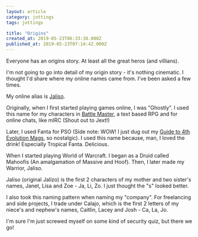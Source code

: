 ```yaml
---
layout: article
category: jottings
tags: jottings

title: "Origins"
created_at: 2019-05-23T06:33:38.000Z
published_at: 2019-05-23T07:14:42.000Z
---
```

Everyone has an origins story. At least all the great heros (and villians).

I'm not going to go into detail of my origin story - it's nothing cinematic. I thought I'd share where my online names came from. I've been asked a few times.

My online alias is [Jaliso](https://twitter.com/JalisoCSP).

Originally, when I first started playing games online, I was "Ghostly". I used this name for my characters in [Battle Master](https://battlemaster.org/), a text based RPG and for online chats, like mIRC (Shout out to Jext!)

Later, I used Fanta for PSO (Side note: WOW! I just dug out my [Guide to 4th Evolution Mags](http://www.pso-world.com/sections.php?op=viewarticle&artid=2351), so nostalgic). I used this name because, man, I loved the drink! Especially Tropical Fanta. Delicious.

When I started playing World of Warcraft. I began as a Druid called Mahoofis (An amalgamation of Massive and Hoof). Then, I later made my Warrior, Jaliso.

Jaliso (original Jalizo) is the first 2 characters of my mother and two sister's names, Janet, Lisa and Zoe - Ja, Li, Zo. I just thought the "s" looked better.

I also took this naming pattern when naming my "company". For freelancing and side projects, I trade under Calajo, which is the first 2 letters of my niece's and nephew's names, Caitlin, Lacey and Josh - Ca, La, Jo.

I'm sure I'm just screwed myself on some kind of security quiz, but there we go!
